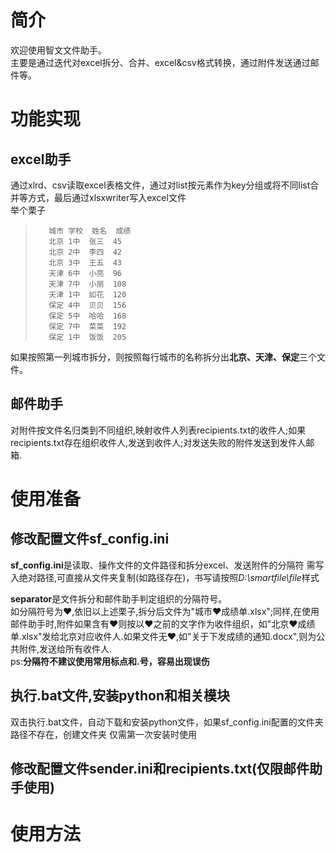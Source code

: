 # 简介
欢迎使用智文文件助手。  
主要是通过迭代对excel拆分、合并、excel&csv格式转换，通过附件发送通过邮件等。
# 功能实现
## excel助手
通过xlrd、csv读取excel表格文件，通过对list按元素作为key分组或将不同list合并等方式，最后通过xlsxwriter写入excel文件  
举个栗子  
>        城市	学校	姓名	成绩  
>        北京	1中	张三	45  
>        北京	2中	李四	42  
>        北京	3中	王五	43  
>        天津	6中	小亮	96  
>        天津	7中	小丽	108  
>        天津	1中	如花	120  
>        保定	4中	贝贝	156  
>        保定	5中	哈哈	168   
>        保定	7中	菜菜	192  
>        保定	1中	饭饭	205  
如果按照第一列城市拆分，则按照每行城市的名称拆分出**北京、天津、保定**三个文件。
## 邮件助手
对附件按文件名归类到不同组织,映射收件人列表recipients.txt的收件人;如果recipients.txt存在组织收件人,发送到收件人;对发送失败的附件发送到发件人邮箱.
# 使用准备
## 修改配置文件sf_config.ini
**sf_config.ini**是读取、操作文件的文件路径和拆分excel、发送附件的分隔符
需写入绝对路径,可直接从文件夹复制(如路径存在)，书写请按照*D:\smartfile\file*样式

**separator**是文件拆分和邮件助手判定组织的分隔符号。  
如分隔符号为❤,依旧以上述栗子,拆分后文件为"城市❤成绩单.xlsx";同样,在使用邮件助手时,附件如果含有❤则按以❤之前的文字作为收件组织，如"北京❤成绩单.xlsx"发给北京对应收件人.如果文件无❤,如"关于下发成绩的通知.docx",则为公共附件,发送给所有收件人.  
ps:**分隔符不建议使用常用标点和.号，容易出现误伤**
## 执行.bat文件,安装python和相关模块
双击执行.bat文件，自动下载和安装python文件，如果sf_config.ini配置的文件夹路径不存在，创建文件夹
仅需第一次安装时使用
## 修改配置文件sender.ini和recipients.txt(仅限邮件助手使用)
# 使用方法
